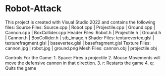 # Robot-Attack

This project is created with Visual Studio 2022 and contains the following files:
	Source Files: Source.cpp | Robot.cpp | Projectile.cpp | Ground.cpp | Cannon.cpp | BoxCollider.cpp
	Header Files: Robot.h | Projectile.h | Ground.h | Cannon.h | BoxCollider.h | stb_image.h 
	Shader Files: texturevertex.glsl | texturefragment.glsl | basevertex.glsl | basefragment.glsl
	Texture Files: cannon.jpg | robot.jpg | ground.png
	Mesh Files: cannon.obj | projectile.obj

Controls For the Game:
	1. Space: Fires a projectile
	2. Mouse Movements will move the defensive cannon in that direction.
	3. r: Restarts the game
	4. q: Quits the game
